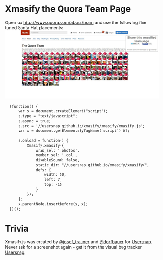 Xmasify the Quora Team Page
===========================

Open up http://www.quora.com/about/team and use the following
fine tuned Santa Hat placements:
![Quora Team](quora.jpg)

```
  (function() {
      var s = document.createElement("script");
      s.type = "text/javascript";
      s.async = true;
      s.src = '//usersnap.github.io/xmasify/xmasify/xmasify.js';
      var x = document.getElementsByTagName('script')[0];

      s.onload = function() {
          Xmasify.xmasify({
              wrap_sel: '.photos',
              member_sel: '.col',
              disableSound: false,
              static_dir: "//usersnap.github.io/xmasify/xmasify/",
              defs: {
                  width: 50,
                  left: 7,
                  top: -15
              }
          });
      };
      x.parentNode.insertBefore(s, x);
  })();
```

Trivia
======

Xmasify.js was created by [@josef_trauner](https://twitter.com/josef_trauner) and [@dorfbauer](https://twitter.com/dorfbauer) for [Usersnap](https://usersnap.com/?gat=xmas).
Never ask for a screenshot again - get it from the visual bug tracker [Usersnap](https://usersnap.com/?gat=xmas).
